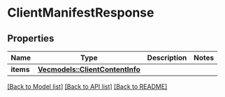 # ClientManifestResponse

## Properties

Name | Type | Description | Notes
------------ | ------------- | ------------- | -------------
**items** | [**Vec<models::ClientContentInfo>**](ClientContentInfo.md) |  | 

[[Back to Model list]](../README.md#documentation-for-models) [[Back to API list]](../README.md#documentation-for-api-endpoints) [[Back to README]](../README.md)


